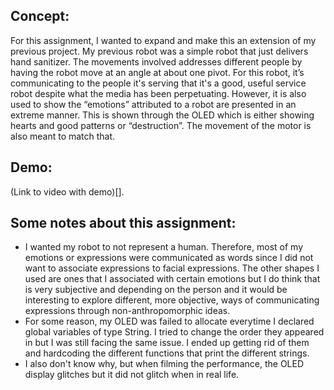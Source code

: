 ## Concept:
For this assignment, I wanted to expand and make this an extension of my previous project. My previous robot was a simple robot that just delivers hand sanitizer. The movements involved addresses different people by having the robot move at an angle at about one pivot. For this robot, it’s communicating to the people it's serving that it's a good, useful service robot despite what the media has been perpetuating. However, it is also used to show the “emotions” attributed to a robot are presented in an extreme manner. This is shown through the OLED which is either showing hearts and good patterns or “destruction”. The movement of the motor is also meant to match that. 

## Demo: 
(Link to video with demo)[].

## Some notes about this assignment: 
<ul>
  <li> I wanted my robot to not represent a human. Therefore, most of my emotions or expressions were communicated as words since I did not want to associate expressions to facial expressions. The other shapes I used are ones that I associated with certain emotions but I do think that is very subjective and depending on the person and it would be interesting to explore different, more objective, ways of communicating expressions through non-anthropomorphic ideas. </li>
  <li> For some reason, my OLED was failed to allocate everytime I declared global variables of type String. I tried to change the order they appeared in but I was still facing the same issue. I ended up getting rid of them and hardcoding the different functions that print the different strings. </li>
  <li> I also don't know why, but when filming the performance, the OLED display glitches but it did not glitch when in real life. </li>
  </ul>
  
  

